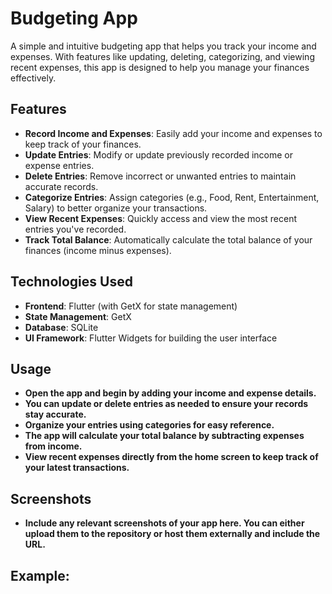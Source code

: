 # Budgeting App
A simple and intuitive budgeting app that helps you track your income and expenses. With features like updating, deleting, categorizing, and viewing recent expenses, this app is designed to help you manage your finances effectively.

## Features
- **Record Income and Expenses**: Easily add your income and expenses to keep track of your finances.
- **Update Entries**: Modify or update previously recorded income or expense entries.
- **Delete Entries**: Remove incorrect or unwanted entries to maintain accurate records.
- **Categorize Entries**: Assign categories (e.g., Food, Rent, Entertainment, Salary) to better organize your transactions.
- **View Recent Expenses**: Quickly access and view the most recent entries you've recorded.
- **Track Total Balance**: Automatically calculate the total balance of your finances (income minus expenses).

## Technologies Used
- **Frontend**: Flutter (with GetX for state management)
- **State Management**: GetX
- **Database**: SQLite
- **UI Framework**: Flutter Widgets for building the user interface
## Usage
- **Open the app and begin by adding your income and expense details.**
- **You can update or delete entries as needed to ensure your records stay accurate.**
- **Organize your entries using categories for easy reference.**
- **The app will calculate your total balance by subtracting expenses from income.**
- **View recent expenses directly from the home screen to keep track of your latest transactions.**
## Screenshots
- **Include any relevant screenshots of your app here. You can either upload them to the repository or host them externally and include the URL.**

## Example:
